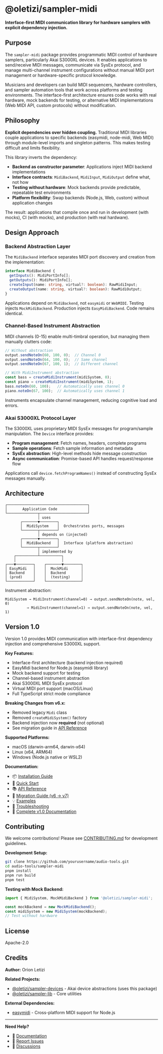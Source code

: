 # @oletizi/sampler-midi

**Interface-first MIDI communication library for hardware samplers with explicit dependency injection.**

## Purpose

The `sampler-midi` package provides programmatic MIDI control of hardware samplers, particularly Akai S3000XL devices. It enables applications to send/receive MIDI messages, communicate via SysEx protocol, and manage multi-channel instrument configurations without manual MIDI port management or hardware-specific protocol knowledge.

Musicians and developers can build MIDI sequencers, hardware controllers, and sampler automation tools that work across platforms and testing environments. The interface-first architecture ensures code works with real hardware, mock backends for testing, or alternative MIDI implementations (Web MIDI API, custom protocols) without modification.

## Philosophy

**Explicit dependencies over hidden coupling.** Traditional MIDI libraries couple applications to specific backends (easymidi, node-midi, Web MIDI) through module-level imports and singleton patterns. This makes testing difficult and limits flexibility.

This library inverts the dependency:

- **Backend as constructor parameter**: Applications inject MIDI backend implementations
- **Interface contracts**: `MidiBackend`, `MidiInput`, `MidiOutput` define what, not how
- **Testing without hardware**: Mock backends provide predictable, repeatable test environments
- **Platform flexibility**: Swap backends (Node.js, Web, custom) without application changes

The result: applications that compile once and run in development (with mocks), CI (with mocks), and production (with real hardware).

## Design Approach

### Backend Abstraction Layer

The `MidiBackend` interface separates MIDI port discovery and creation from the implementation:

```typescript
interface MidiBackend {
  getInputs(): MidiPortInfo[];
  getOutputs(): MidiPortInfo[];
  createInput(name: string, virtual?: boolean): RawMidiInput;
  createOutput(name: string, virtual?: boolean): RawMidiOutput;
}
```

Applications depend on `MidiBackend`, not `easymidi` or `WebMIDI`. Testing injects `MockMidiBackend`. Production injects `EasyMidiBackend`. Code remains identical.

### Channel-Based Instrument Abstraction

MIDI channels (0-15) enable multi-timbral operation, but managing them manually clutters code:

```typescript
// Without abstraction
output.sendNoteOn(60, 100, 0);  // Channel 0
output.sendNoteOn(64, 100, 0);  // Same channel
output.sendNoteOn(67, 100, 1);  // Different channel

// With MidiInstrument abstraction
const bass = createMidiInstrument(midiSystem, 0);
const piano = createMidiInstrument(midiSystem, 1);
bass.noteOn(60, 100);   // Automatically uses channel 0
piano.noteOn(67, 100);  // Automatically uses channel 1
```

Instruments encapsulate channel management, reducing cognitive load and errors.

### Akai S3000XL Protocol Layer

The S3000XL uses proprietary MIDI SysEx messages for program/sample manipulation. The `Device` interface provides:

- **Program management**: Fetch names, headers, complete programs
- **Sample operations**: Fetch sample information and metadata
- **SysEx abstraction**: High-level methods hide message construction
- **Async communication**: Promise-based API handles request/response flow

Applications call `device.fetchProgramNames()` instead of constructing SysEx messages manually.

## Architecture

```
┌─────────────────────────────────────┐
│       Application Code              │
└──────────────┬──────────────────────┘
               │ uses
       ┌───────▼────────┐
       │  MidiSystem    │  Orchestrates ports, messages
       └───────┬────────┘
               │ depends on (injected)
       ┌───────▼────────┐
       │  MidiBackend   │  Interface (platform abstraction)
       └───────┬────────┘
               │ implemented by
    ┌──────────┴──────────┐
    │                     │
┌───▼────────┐    ┌───────▼────────┐
│ EasyMidi   │    │  MockMidi      │
│ Backend    │    │  Backend       │
│ (prod)     │    │  (testing)     │
└────────────┘    └────────────────┘
```

Instrument abstraction:

```
MidiSystem → MidiInstrument(channel=0) → output.sendNoteOn(note, vel, 0)
          → MidiInstrument(channel=1) → output.sendNoteOn(note, vel, 1)
```

## Version 1.0

Version 1.0 provides MIDI communication with interface-first dependency injection and comprehensive S3000XL support.

**Key Features:**
- Interface-first architecture (backend injection required)
- EasyMidi backend for Node.js (easymidi library)
- Mock backend support for testing
- Channel-based instrument abstraction
- Akai S3000XL MIDI SysEx protocol
- Virtual MIDI port support (macOS/Linux)
- Full TypeScript strict mode compliance

**Breaking Changes from v6.x:**
- Removed legacy `Midi` class
- Removed `createMidiSystem()` factory
- Backend injection now **required** (not optional)
- See migration guide in [API Reference](./docs/1.0/api-reference.md)

**Supported Platforms:**
- macOS (darwin-arm64, darwin-x64)
- Linux (x64, ARM64)
- Windows (Node.js native or WSL2)

**Documentation:**

- 📦 [Installation Guide](./docs/1.0/installation.md)
- 🚀 [Quick Start](./docs/1.0/quick-start.md)
- 📚 [API Reference](./docs/1.0/api-reference.md)
- 🔄 [Migration Guide (v6 → v7)](./docs/1.0/migration-guide.md)
- 💡 [Examples](./docs/1.0/examples.md)
- 🔧 [Troubleshooting](./docs/1.0/troubleshooting.md)
- 📖 [Complete v1.0 Documentation](./docs/1.0/README.md)

## Contributing

We welcome contributions! Please see [CONTRIBUTING.md](../../CONTRIBUTING.md) for development guidelines.

**Development Setup:**
```bash
git clone https://github.com/yourusername/audio-tools.git
cd audio-tools/sampler-midi
pnpm install
pnpm run build
pnpm test
```

**Testing with Mock Backend:**
```typescript
import { MidiSystem, MockMidiBackend } from '@oletizi/sampler-midi';

const mockBackend = new MockMidiBackend();
const midiSystem = new MidiSystem(mockBackend);
// Test without hardware
```

## License

Apache-2.0

## Credits

**Author:** Orion Letizi

**Related Projects:**
- [@oletizi/sampler-devices](https://www.npmjs.com/package/@oletizi/sampler-devices) - Akai device abstractions (uses this package)
- [@oletizi/sampler-lib](https://www.npmjs.com/package/@oletizi/sampler-lib) - Core utilities

**External Dependencies:**
- [easymidi](https://www.npmjs.com/package/easymidi) - Cross-platform MIDI support for Node.js

---

**Need Help?**

- 📖 [Documentation](./docs/1.0/README.md)
- 🐛 [Report Issues](https://github.com/yourusername/audio-tools/issues)
- 💬 [Discussions](https://github.com/yourusername/audio-tools/discussions)
